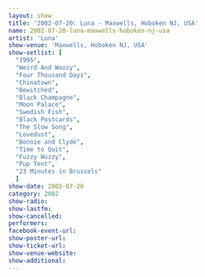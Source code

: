 ```yaml
---
layout: show
title: '2002-07-20: Luna - Maxwells, Hoboken NJ, USA'
name: 2002-07-20-luna-maxwells-hoboken-nj-usa
artist: 'Luna'
show-venue: 'Maxwells, Hoboken NJ, USA'
show-setlist: [
  "1995",
  "Weird And Woozy",
  "Four Thousand Days",
  "Chinatown",
  "Bewitched",
  "Black Champagne",
  "Moon Palace",
  "Swedish Fish",
  "Black Postcards",
  "The Slow Song",
  "Lovedust",
  "Bonnie and Clyde",
  "Time to Quit",
  "Fuzzy Wuzzy",
  "Pup Tent",
  "23 Minutes in Brussels"
  ]
show-date: 2002-07-20
category: 2002
show-radio: 
show-lastfm: 
show-cancelled: 
performers: 
facebook-event-url: 
show-poster-url: 
show-ticket-url: 
show-venue-website: 
show-additional: 
---
```


